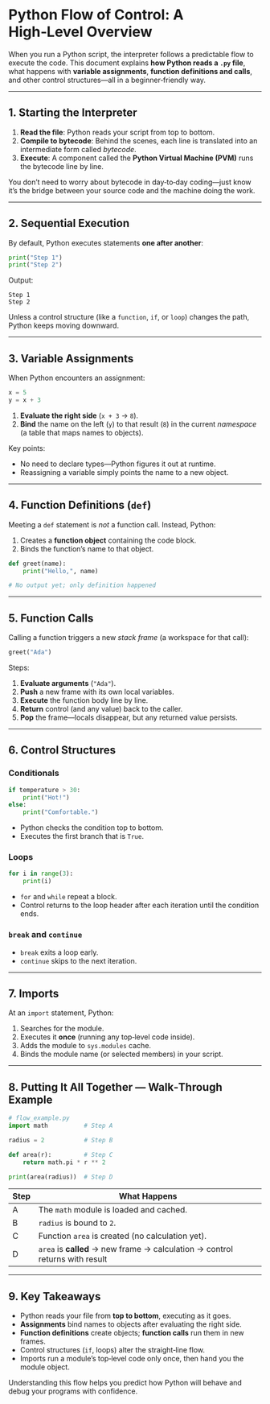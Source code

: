 
# Python Flow of Control: A High‑Level Overview

When you run a Python script, the interpreter follows a predictable flow to execute the code. This document explains **how Python reads a `.py` file**, what happens with **variable assignments**, **function definitions and calls**, and other control structures—all in a beginner‑friendly way.

---

## 1. Starting the Interpreter

1. **Read the file**: Python reads your script from top to bottom.
2. **Compile to bytecode**: Behind the scenes, each line is translated into an intermediate form called *bytecode*.
3. **Execute**: A component called the **Python Virtual Machine (PVM)** runs the bytecode line by line.

You don’t need to worry about bytecode in day‑to‑day coding—just know it’s the bridge between your source code and the machine doing the work.

---

## 2. Sequential Execution

By default, Python executes statements **one after another**:

```python
print("Step 1")
print("Step 2")
```

Output:

```
Step 1
Step 2
```

Unless a control structure (like a `function`, `if`, or `loop`) changes the path, Python keeps moving downward.

---

## 3. Variable Assignments

When Python encounters an assignment:

```python
x = 5
y = x + 3
```

1. **Evaluate the right side** (`x + 3` → `8`).
2. **Bind** the name on the left (`y`) to that result (`8`) in the current *namespace* (a table that maps names to objects).

Key points:

- No need to declare types—Python figures it out at runtime.
- Reassigning a variable simply points the name to a new object.

---

## 4. Function Definitions (`def`)

Meeting a `def` statement is *not* a function call. Instead, Python:

1. Creates a **function object** containing the code block.
2. Binds the function’s name to that object.

```python
def greet(name):
    print("Hello,", name)

# No output yet; only definition happened
```

---

## 5. Function Calls

Calling a function triggers a new *stack frame* (a workspace for that call):

```python
greet("Ada")
```

Steps:

1. **Evaluate arguments** (`"Ada"`).
2. **Push** a new frame with its own local variables.
3. **Execute** the function body line by line.
4. **Return** control (and any value) back to the caller.
5. **Pop** the frame—locals disappear, but any returned value persists.

---

## 6. Control Structures

### Conditionals

```python
if temperature > 30:
    print("Hot!")
else:
    print("Comfortable.")
```

- Python checks the condition top to bottom.
- Executes the first branch that is `True`.

### Loops

```python
for i in range(3):
    print(i)
```

- `for` and `while` repeat a block.
- Control returns to the loop header after each iteration until the condition ends.

### `break` and `continue`

- `break` exits a loop early.
- `continue` skips to the next iteration.

---

## 7. Imports

At an `import` statement, Python:

1. Searches for the module.
2. Executes it **once** (running any top‑level code inside).
3. Adds the module to `sys.modules` cache.
4. Binds the module name (or selected members) in your script.

---

## 8. Putting It All Together — Walk‑Through Example

```python
# flow_example.py
import math          # Step A

radius = 2           # Step B

def area(r):         # Step C
    return math.pi * r ** 2

print(area(radius))  # Step D
```

| Step | What Happens                                                                 |
|------|------------------------------------------------------------------------------|
| A    | The `math` module is loaded and cached.                                      |
| B    | `radius` is bound to `2`.                                                    |
| C    | Function `area` is created (no calculation yet).                             |
| D    | `area` is **called** → new frame → calculation → control returns with result |

---

## 9. Key Takeaways

- Python reads your file from **top to bottom**, executing as it goes.
- **Assignments** bind names to objects after evaluating the right side.
- **Function definitions** create objects; **function calls** run them in new frames.
- Control structures (`if`, loops) alter the straight‑line flow.
- Imports run a module’s top‑level code only once, then hand you the module object.

Understanding this flow helps you predict how Python will behave and debug your programs with confidence.
